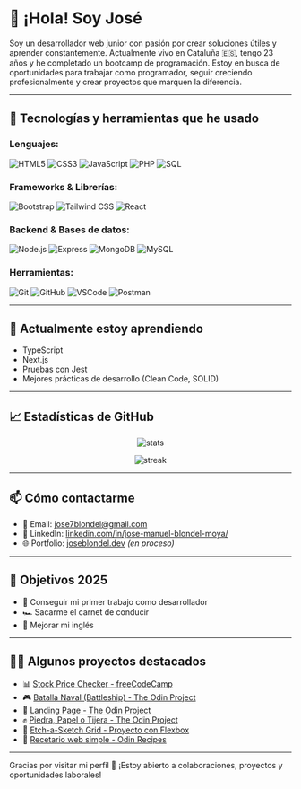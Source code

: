 # 👋 ¡Hola! Soy José

Soy un desarrollador web junior con pasión por crear soluciones útiles y aprender constantemente. Actualmente vivo en Cataluña 🇪🇸, tengo 23 años y he completado un bootcamp de programación. Estoy en busca de oportunidades para trabajar como programador, seguir creciendo profesionalmente y crear proyectos que marquen la diferencia.

---

## 🚀 Tecnologías y herramientas que he usado

### Lenguajes:
![HTML5](https://img.shields.io/badge/HTML5-E34F26?style=for-the-badge&logo=html5&logoColor=white)
![CSS3](https://img.shields.io/badge/CSS3-1572B6?style=for-the-badge&logo=css3&logoColor=white)
![JavaScript](https://img.shields.io/badge/JavaScript-F7DF1E?style=for-the-badge&logo=javascript&logoColor=black)
![PHP](https://img.shields.io/badge/PHP-777BB4?style=for-the-badge&logo=php&logoColor=white)
![SQL](https://img.shields.io/badge/SQL-003B57?style=for-the-badge&logo=sqlite&logoColor=white)

### Frameworks & Librerías:
![Bootstrap](https://img.shields.io/badge/Bootstrap-563D7C?style=for-the-badge&logo=bootstrap&logoColor=white)
![Tailwind CSS](https://img.shields.io/badge/TailwindCSS-06B6D4?style=for-the-badge&logo=tailwindcss&logoColor=white)
![React](https://img.shields.io/badge/React-20232A?style=for-the-badge&logo=react&logoColor=61DAFB)

### Backend & Bases de datos:
![Node.js](https://img.shields.io/badge/Node.js-339933?style=for-the-badge&logo=nodedotjs&logoColor=white)
![Express](https://img.shields.io/badge/Express.js-404D59?style=for-the-badge)
![MongoDB](https://img.shields.io/badge/MongoDB-47A248?style=for-the-badge&logo=mongodb&logoColor=white)
![MySQL](https://img.shields.io/badge/MySQL-005C84?style=for-the-badge&logo=mysql&logoColor=white)

### Herramientas:
![Git](https://img.shields.io/badge/Git-F05032?style=for-the-badge&logo=git&logoColor=white)
![GitHub](https://img.shields.io/badge/GitHub-181717?style=for-the-badge&logo=github&logoColor=white)
![VSCode](https://img.shields.io/badge/VS%20Code-007ACC?style=for-the-badge&logo=visual-studio-code&logoColor=white)
![Postman](https://img.shields.io/badge/Postman-FF6C37?style=for-the-badge&logo=postman&logoColor=white)

---

## 🧠 Actualmente estoy aprendiendo

- TypeScript
- Next.js
- Pruebas con Jest
- Mejores prácticas de desarrollo (Clean Code, SOLID)

---

## 📈 Estadísticas de GitHub

<p align="center">
  <img src="https://github-readme-stats.vercel.app/api?username=Chijopana&show_icons=true&theme=radical" alt="stats" />
</p>
<p align="center">
  <img src="https://github-readme-streak-stats.herokuapp.com/?user=Chijopana&theme=radical" alt="streak" />
</p>

---

## 📫 Cómo contactarme

- 📧 Email: jose7blondel@gmail.com  
- 💼 LinkedIn: [linkedin.com/in/jose-manuel-blondel-moya/](https://www.linkedin.com/in/jose-manuel-blondel-moya/)  
- 🌐 Portfolio: [joseblondel.dev](https://www.joseblondel.dev) *(en proceso)*

---

## 🎯 Objetivos 2025

- 🧾 Conseguir mi primer trabajo como desarrollador
- 🏎️ Sacarme el carnet de conducir
- 💬 Mejorar mi inglés

---

## 🧑‍💻 Algunos proyectos destacados

- 📊 [Stock Price Checker - freeCodeCamp](https://github.com/Chijopana/boilerplate-project-stockchecker)
- 🎮 [Batalla Naval (Battleship) - The Odin Project](https://github.com/Chijopana/battleship)
- 🎨 [Landing Page - The Odin Project](https://github.com/Chijopana/landing-page)
- ✊ [Piedra, Papel o Tijera - The Odin Project](https://github.com/Chijopana/rock-paper-scissors)
- 🧱 [Etch-a-Sketch Grid - Proyecto con Flexbox](https://github.com/Chijopana/etch-a-sketch)
- 🍝 [Recetario web simple - Odin Recipes](https://github.com/Chijopana/odin-recipes)

---

Gracias por visitar mi perfil 🚀 ¡Estoy abierto a colaboraciones, proyectos y oportunidades laborales!
